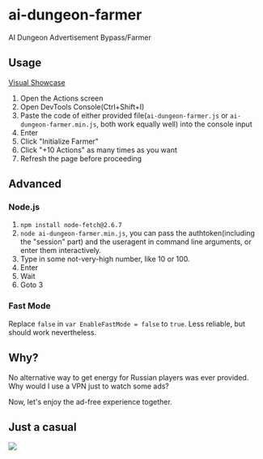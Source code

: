 # ai-dungeon-farmer
AI Dungeon Advertisement Bypass/Farmer

## Usage
[Visual Showcase](https://youtu.be/jJ3lZvjEwJk)
1. Open the Actions screen
2. Open DevTools Console(Ctrl+Shift+I)
3. Paste the code of either provided file(`ai-dungeon-farmer.js` or `ai-dungeon-farmer.min.js`, both work equally well) into the console input
4. Enter
5. Click "Initialize Farmer"
6. Click "+10 Actions" as many times as you want
7. Refresh the page before proceeding

## Advanced
### Node.js
1. `npm install node-fetch@2.6.7`
2. `node ai-dungeon-farmer.min.js`, you can pass the authtoken(including the "session" part) and the useragent in command line arguments, or enter them interactively.
3. Type in some not-very-high number, like 10 or 100.
4. Enter
5. Wait
6. Goto 3
### Fast Mode
Replace `false` in `var EnableFastMode = false` to `true`. Less reliable, but should work nevertheless.

## Why?
No alternative way to get energy for Russian players was ever provided. Why would I use a VPN just to watch some ads?

Now, let's enjoy the ad-free experience together.

## Just a casual
<img src="https://cdn.discordapp.com/attachments/690982341488672850/1008931517931737149/unknown.png">
